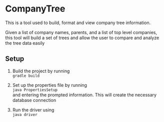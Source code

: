 # CompanyTree



This is a tool used to build, format and view company tree information.

Given a list of company names, parents, and a list of top level companies, this tool will build a set of trees
and allow the user to compare and analyze the tree data easily

Setup
------

1. Build the project by running    
`gradle build`

2. Set up the properties file by running  
`java PropertiesSetup`  
and entering the prompted information. This will create the necessary database connection

3. Run the driver using  
`java driver`